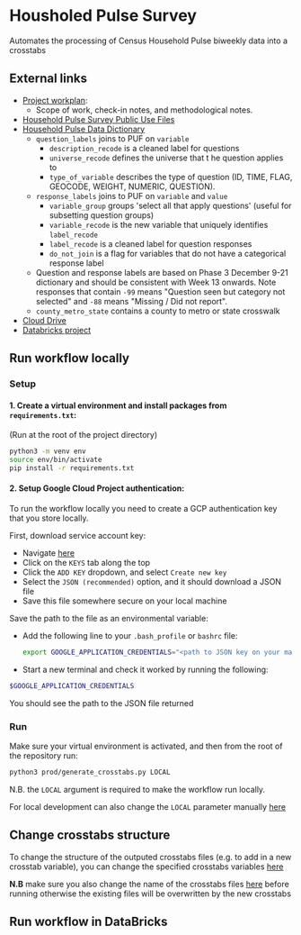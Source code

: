 # Housholed Pulse Survey

Automates the processing of Census Household Pulse biweekly data into a crosstabs 

## External links
* [Project workplan](https://docs.google.com/document/d/1w9o-pM68D3nr9rKDgwtDZqzrRjwVasWdZGQk5tnHXYE/edit): 
  * Scope of work, check-in notes, and methodological notes.
* [Household Pulse Survey Public Use Files](https://www.census.gov/programs-surveys/household-pulse-survey/datasets.html)
* [Household Pulse Data Dictionary](https://docs.google.com/spreadsheets/d/1xrfmQT7Ub1ayoNe05AQAFDhqL7qcKNSW6Y7XuA8s8uo/edit#gid=974836931)
  * `question_labels` joins to PUF on `variable`
    * `description_recode` is a cleaned label for questions    
    * `universe_recode`	defines the universe that t
    he question applies to
    * `type_of_variable` describes the type of question (ID, TIME, FLAG, GEOCODE, WEIGHT, NUMERIC, QUESTION).
  * `response_labels` joins to PUF on `variable` and `value`
    * `variable_group` groups 'select all that apply questions' (useful for subsetting question groups)
    * `variable_recode` is the new variable that uniquely identifies `label_recode`
    * `label_recode` is a cleaned label for question responses
    * `do_not_join` is a flag for variables that do not have a categorical response label
  * Question and response labels are based on Phase 3 December 9-21 dictionary and should be consistent with Week 13 onwards. Note responses that contain `-99` means "Question seen but category not selected" and `-88` means "Missing / Did not report".
  * `county_metro_state` contains a county to metro or state crosswalk
* [Cloud Drive](https://drive.google.com/drive/u/0/folders/14LK-dEay1G9UpBjXw6Kt9eTXwZjx8rj9)
* [Databricks project](https://4130185475849536.6.gcp.databricks.com/?o=4130185475849536#)


## Run workflow locally 

### Setup

#### 1. Create a virtual environment and install packages from `requirements.txt`: 

(Run at the root of the project directory)

```bash
python3 -m venv env
source env/bin/activate
pip install -r requirements.txt 
```
#### 2. Setup Google Cloud Project authentication:

To run the workflow locally you need to create a GCP authentication key that you store locally. 

First, download service account key: 
  - Navigate [here](https://console.cloud.google.com/iam-admin/serviceaccounts/details/108375930580289490888;edit=true?previousPage=%2Fapis%2Fcredentials%3Fauthuser%3D1%26project%3Dhousehold-pulse&authuser=1&folder=&organizationId=&project=household-pulse)
  - Click on the `KEYS` tab along the top
  - Click the `ADD KEY` dropdown, and select `Create new key`
  - Select the `JSON (recommended)` option, and it should download a JSON file
  - Save this file somewhere secure on your local machine

Save the path to the file as an environmental variable:
- Add the following line to your `.bash_profile` or `bashrc` file:

  ```bash
  export GOOGLE_APPLICATION_CREDENTIALS="<path to JSON key on your machine>"
  ```
- Start a new terminal and check it worked by running the following:

```bash
$GOOGLE_APPLICATION_CREDENTIALS
```
You should see the path to the JSON file returned 

### Run

Make sure your virtual environment is activated, and then from the root of the repository run:

```bash
python3 prod/generate_crosstabs.py LOCAL
```

N.B. the `LOCAL` argument is required to make the workflow run locally. 

For local development can also change the `LOCAL` parameter manually [here](https://github.com/mansueto-institute/household-pulse/blob/main/prod/generate_crosstabs.py#L311)

## Change crosstabs structure

To change the structure of the outputed crosstabs files (e.g. to add in a new crosstab variable), you can change the specified crosstabs variables [here](https://github.com/mansueto-institute/household-pulse/blob/main/prod/generate_crosstabs.py#L320-L321)

**N.B** make sure you also change the name of the crosstabs files [here](https://github.com/mansueto-institute/household-pulse/blob/main/prod/generate_crosstabs.py#L324-L325) before running otherwise the existing files will be overwritten by the new crosstabs


## Run workflow in DataBricks

>